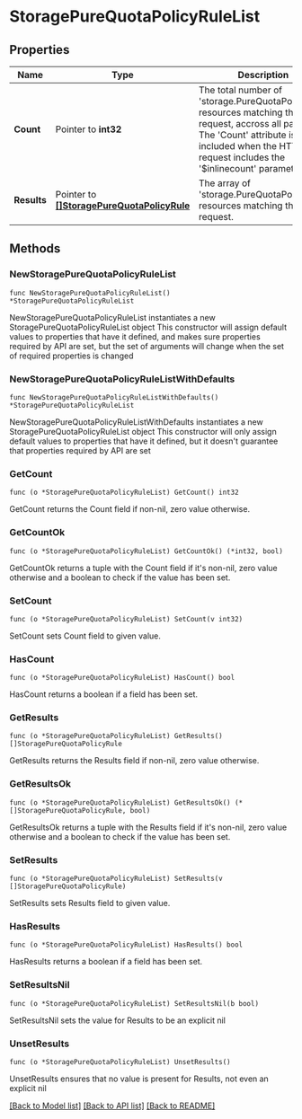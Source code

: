 # StoragePureQuotaPolicyRuleList

## Properties

Name | Type | Description | Notes
------------ | ------------- | ------------- | -------------
**Count** | Pointer to **int32** | The total number of &#39;storage.PureQuotaPolicyRule&#39; resources matching the request, accross all pages. The &#39;Count&#39; attribute is included when the HTTP GET request includes the &#39;$inlinecount&#39; parameter. | [optional] 
**Results** | Pointer to [**[]StoragePureQuotaPolicyRule**](StoragePureQuotaPolicyRule.md) | The array of &#39;storage.PureQuotaPolicyRule&#39; resources matching the request. | [optional] 

## Methods

### NewStoragePureQuotaPolicyRuleList

`func NewStoragePureQuotaPolicyRuleList() *StoragePureQuotaPolicyRuleList`

NewStoragePureQuotaPolicyRuleList instantiates a new StoragePureQuotaPolicyRuleList object
This constructor will assign default values to properties that have it defined,
and makes sure properties required by API are set, but the set of arguments
will change when the set of required properties is changed

### NewStoragePureQuotaPolicyRuleListWithDefaults

`func NewStoragePureQuotaPolicyRuleListWithDefaults() *StoragePureQuotaPolicyRuleList`

NewStoragePureQuotaPolicyRuleListWithDefaults instantiates a new StoragePureQuotaPolicyRuleList object
This constructor will only assign default values to properties that have it defined,
but it doesn't guarantee that properties required by API are set

### GetCount

`func (o *StoragePureQuotaPolicyRuleList) GetCount() int32`

GetCount returns the Count field if non-nil, zero value otherwise.

### GetCountOk

`func (o *StoragePureQuotaPolicyRuleList) GetCountOk() (*int32, bool)`

GetCountOk returns a tuple with the Count field if it's non-nil, zero value otherwise
and a boolean to check if the value has been set.

### SetCount

`func (o *StoragePureQuotaPolicyRuleList) SetCount(v int32)`

SetCount sets Count field to given value.

### HasCount

`func (o *StoragePureQuotaPolicyRuleList) HasCount() bool`

HasCount returns a boolean if a field has been set.

### GetResults

`func (o *StoragePureQuotaPolicyRuleList) GetResults() []StoragePureQuotaPolicyRule`

GetResults returns the Results field if non-nil, zero value otherwise.

### GetResultsOk

`func (o *StoragePureQuotaPolicyRuleList) GetResultsOk() (*[]StoragePureQuotaPolicyRule, bool)`

GetResultsOk returns a tuple with the Results field if it's non-nil, zero value otherwise
and a boolean to check if the value has been set.

### SetResults

`func (o *StoragePureQuotaPolicyRuleList) SetResults(v []StoragePureQuotaPolicyRule)`

SetResults sets Results field to given value.

### HasResults

`func (o *StoragePureQuotaPolicyRuleList) HasResults() bool`

HasResults returns a boolean if a field has been set.

### SetResultsNil

`func (o *StoragePureQuotaPolicyRuleList) SetResultsNil(b bool)`

 SetResultsNil sets the value for Results to be an explicit nil

### UnsetResults
`func (o *StoragePureQuotaPolicyRuleList) UnsetResults()`

UnsetResults ensures that no value is present for Results, not even an explicit nil

[[Back to Model list]](../README.md#documentation-for-models) [[Back to API list]](../README.md#documentation-for-api-endpoints) [[Back to README]](../README.md)


